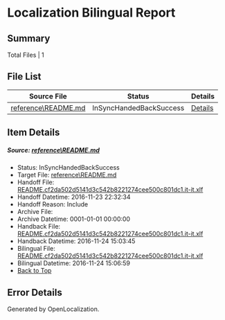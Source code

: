 # <a name='report-top'></a> Localization Bilingual Report

## Summary
 Total Files | 1

## File List
 Source File | Status | Details 
 ----------- | ------ | ------- 
 [reference\README.md](https://github.com/PowerShell/powerShell-Docs/blob/6f2cc23f6fce9c267e793fa8653f292e6a6b98ec/reference/README.md) | InSyncHandedBackSuccess | [Details](#edafde9188cad3b21d0cd2b30cfaaf1bede9b1952174)

## Item Details
##### <a name='edafde9188cad3b21d0cd2b30cfaaf1bede9b1952174'></a> Source: [reference\README.md](https://github.com/PowerShell/powerShell-Docs/blob/6f2cc23f6fce9c267e793fa8653f292e6a6b98ec/reference/README.md)
* Status: InSyncHandedBackSuccess
* Target File: [reference\README.md](https://github.com/PowerShell/powerShell-Docs.it-it/blob/237e4fa392faf9bbf51b2ccddda5807ddb577fd9/reference/README.md)
* Handoff File: [README.cf2da502d5141d3c542b8221274cee500c801dc1.it-it.xlf](https://github.com/PowerShell/powerShell-Docs.handoff/blob/800235d790e059d7981d922e4a881117578337c7/ol-handoff/PowerShell/powerShell-Docs.it-it/live/README.cf2da502d5141d3c542b8221274cee500c801dc1.it-it.xlf)
* Handoff Datetime: 2016-11-23 22:32:34
* Handoff Reason: Include
* Archive File: 
* Archive Datetime: 0001-01-01 00:00:00
* Handback File: [README.cf2da502d5141d3c542b8221274cee500c801dc1.it-it.xlf](https://github.com/PowerShell/powerShell-Docs.handback/blob/597d6a34d5dbfced2b8ea806e8344814761764f3/ol-handback/PowerShell/powerShell-Docs.it-it/live/README.cf2da502d5141d3c542b8221274cee500c801dc1.it-it.xlf)
* Handback Datetime: 2016-11-24 15:03:45
* Bilingual File: [README.cf2da502d5141d3c542b8221274cee500c801dc1.it-it.xlf](https://github.com/PowerShell/powerShell-Docs.handback/blob/597d6a34d5dbfced2b8ea806e8344814761764f3/ol-handback/PowerShell/powerShell-Docs.it-it/live/README.cf2da502d5141d3c542b8221274cee500c801dc1.it-it.xlf)
* Bilingual Datetime: 2016-11-24 15:06:59
* [Back to Top](#report-top)


## Error Details

Generated by OpenLocalization.
